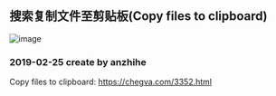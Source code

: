 ## 搜索复制文件至剪贴板(Copy files to clipboard)
![image](https://github.com/anzhihe/Efficient-office/blob/master/copy-files-to-clipboard/File-Copy-demo.gif) 

### 2019-02-25 create  by anzhihe

Copy files to clipboard: https://chegva.com/3352.html
